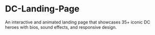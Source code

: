 # DC-Landing-Page
An interactive and animated landing page that showcases 35+ iconic DC heroes with bios, sound effects, and responsive design.
